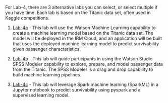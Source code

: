 For Lab-4, there are 3 alternative labs you can select, or select multiple if you have time. Each lab is based on the Titanic data set, often used in Kaggle competitions.   

1. [Lab-4a](https://github.com/bleonardb3/WM/tree/master/Lab-1) - This lab will use the Watson Machine Learning capability to create a machine learning model based on the Titanic data set. The model will be deployed in the IBM Cloud, and an application will be built that uses the deployed machine learning model to predict survivability given passenger characteristics. 

1. [Lab-4b](https://github.com/bleonardb3/WM/tree/master/Lab-2) - This lab will guide participants in using the Watson Studio SPSS Modeler capability to explore, prepare, and model passenger data from the Titanic. The SPSS Modeler is a drag and drop capability to build machine learning pipelines.

1. [Lab-4c](https://github.com/bleonardb3/WM/tree/master/Lab-3) - This lab will leverage Spark machine learning (SparkML) in a Jupyter notebook to predict survivability using pyspark and a supervised learning model.  

